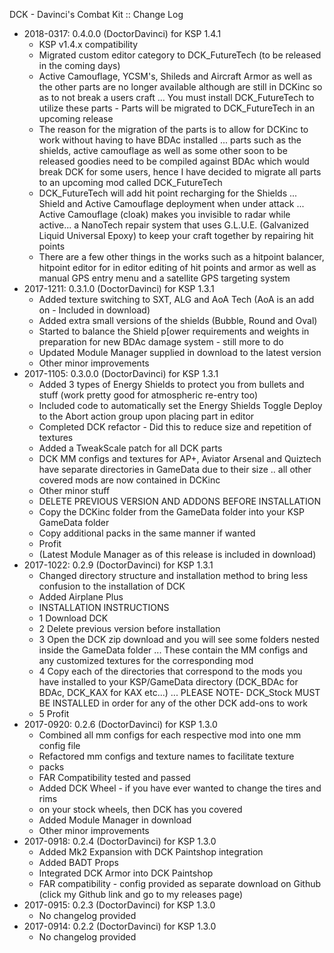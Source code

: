 DCK - Davinci's Combat Kit :: Change Log

* 2018-0317: 0.4.0.0 (DoctorDavinci) for KSP 1.4.1
	+ KSP v1.4.x compatibility
	+ Migrated custom editor category to DCK_FutureTech (to be released in the coming days)
	+ Active Camouflage, YCSM's, Shileds and Aircraft Armor as well as the other parts are no longer available although are still in DCKinc so as to not break a users craft ... You must install DCK_FutureTech to utilize these parts - Parts will be migrated to DCK_FutureTech in an upcoming release
	+ The reason for the migration of the parts is to allow for DCKinc to work without having to have BDAc installed ... parts such as the shields, active camouflage as well as some other soon to be released goodies need to be compiled against BDAc which would break DCK for some users, hence I have decided to migrate all parts to an upcoming mod called DCK_FutureTech
	+ DCK_FutureTech will add hit point recharging for the Shields ... Shield and Active Camouflage deployment when under attack ... Active Camouflage (cloak) makes you invisible to radar while active... a NanoTech repair system that uses G.L.U.E. (Galvanized Liquid Universal Epoxy) to keep your craft together by repairing hit points
	+ There are a few other things in the works such as a hitpoint balancer, hitpoint editor for in editor editing of hit points and armor as well as manual GPS entry menu and a satellite GPS targeting system
* 2017-1211: 0.3.1.0 (DoctorDavinci) for KSP 1.3.1
	+ Added texture switching to SXT, ALG and AoA Tech (AoA is an add on - Included in download)
	+ Added extra small versions of the shields (Bubble, Round and Oval)
	+ Started to balance the Shield p[ower requirements and weights in preparation for new BDAc damage system - still more to do
	+ Updated Module Manager supplied in download to the latest version
	+ Other minor improvements
* 2017-1105: 0.3.0.0 (DoctorDavinci) for KSP 1.3.1
	+ Added 3 types of Energy Shields to protect you from bullets and stuff (work pretty good for atmospheric re-entry too)
	+ Included code to automatically set the Energy Shields Toggle Deploy to the Abort action group upon placing part in editor
	+ Completed DCK refactor - Did this to reduce size and repetition of textures
	+ Added a TweakScale patch for all DCK parts
	+ DCK MM configs and textures for AP+, Aviator Arsenal and Quiztech have separate directories in GameData due to their size .. all other covered mods are now contained in DCKinc
	+ Other minor stuff
	+ DELETE PREVIOUS VERSION AND ADDONS BEFORE INSTALLATION
	+ Copy the DCKinc folder from the GameData folder into your KSP GameData folder
	+ Copy additional packs in the same manner if wanted
	+ Profit
	+ (Latest Module Manager as of this release is included in download)
* 2017-1022: 0.2.9 (DoctorDavinci) for KSP 1.3.1
	+ Changed directory structure and installation method to bring less confusion to the installation of DCK
	+ Added Airplane Plus
	+ INSTALLATION INSTRUCTIONS
	+ 1    Download DCK
	+ 2    Delete previous version before installation
	+ 3    Open the DCK zip download and you will see some folders nested inside the GameData folder ... These contain the MM configs and any customized textures for the corresponding mod
	+ 4    Copy each of the directories that correspond to the mods you have installed to your KSP/GameData directory (DCK_BDAc for BDAc, DCK_KAX for KAX etc...) ... PLEASE NOTE- DCK_Stock MUST BE INSTALLED in order for any of the other DCK add-ons to work
	+ 5    Profit
* 2017-0920: 0.2.6 (DoctorDavinci) for KSP 1.3.0
	+ Combined all mm configs for each respective mod into one mm config file
	+ Refactored mm configs and texture names to facilitate texture
	+ packs
	+ FAR Compatibility tested and passed
	+ Added DCK Wheel - if you have ever wanted to change the tires and rims
	+ on your stock wheels, then DCK has you covered
	+ Added Module Manager in download
	+ Other minor improvements
* 2017-0918: 0.2.4 (DoctorDavinci) for KSP 1.3.0
	+ Added Mk2 Expansion with DCK Paintshop integration
	+ Added BADT Props
	+ Integrated DCK Armor into DCK Paintshop
	+ FAR compatibility - config provided as separate download on Github (click my Github link and go to my releases page)
* 2017-0915: 0.2.3 (DoctorDavinci) for KSP 1.3.0
	+ No changelog provided
* 2017-0914: 0.2.2 (DoctorDavinci) for KSP 1.3.0
	+ No changelog provided
